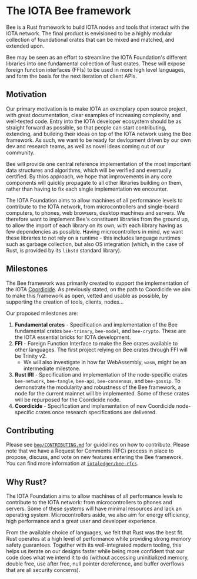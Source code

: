 # The IOTA Bee framework

Bee is a Rust framework to build IOTA nodes and tools that interact with the IOTA network. The final product is envisioned to be a highly modular collection of foundational crates that can be mixed and matched, and extended upon.

Bee may be seen as an effort to streamline the IOTA Foundation's different libraries into one fundamental collection of Rust crates. These will expose foreign function interfaces (FFIs) to be used in more high level languages, and form the basis for the next iteration of client APIs.

## Motivation

Our primary motivation is to make IOTA an exemplary open source project, with great documentation, clear examples of increasing complexity, and well-tested code. Entry into the IOTA developer ecosystem should be as straight forward as possible, so that people can start contributing, extending, and building their ideas on top of the IOTA network using the Bee framework. As such, we want to be ready for devlopment driven by our own dev and research teams, as well as novel ideas coming out of our community.

Bee will provide one central reference implementation of the most important data structures and algorithms, which will be verified and eventually certified. By thios approach, we hope that improvements in any core components will quickly propagate to all other libraries building on them, rather than having to fix each single implementation we encounter.

The IOTA Foundation aims to allow machines of all performance levels to contribute to the IOTA network, from microcontrollers
and single-board computers, to phones, web browsers, desktop machines and servers. We therefore want to implement Bee's constituent libraries from the ground up, to allow the import of each library on its own, with each library having as few dependencies as possible. Having microcontrollers in mind, we want these libraries to not rely on a runtime - this includes language runtimes such as garbage collection, but also OS integration (which, in the case of Rust, is provided by its `libstd` standard library). 

## Milestones

The Bee framework was primarily created to support the implementation of the IOTA [Coordicide](https://coordicide.iota.org/). As previously stated, on the path to Coordicide we aim to make this framework as open, vetted and usable as possible, by supporting the creation of tools, clients, nodes...

Our proposed milestones are:

1. **Fundamental crates** - Specification and implementation of the Bee fundamental crates `bee-trinary`, `bee-model`, and `bee-crypto`. These are the IOTA essential bricks for IOTA development.
2. **FFI** - Foreign Function Interface to make the Bee crates available to other languages. The first project relying on Bee crates through FFI will be Trinity v2.
    + We will also investigate in how far WebAssembly, `wasm`, might be an intermediate milestone.
3. **Rust IRI** - Specification and implementation of the node-specific crates `bee-network`, `bee-tangle`, `bee-api`, `bee-consensus`, and `bee-gossip`. To demonstrate the modularity and robustness of the Bee framework, a node for the current mainnet will be implemented. Some of these crates will be repurposed for the Coordicide node.
4. **Coordicide** - Specification and implementation of new Coordicide node-specific crates once research specifications are delivered.

## Contributing

Please see [`bee/CONTRIBUTING.md`](https://github.com/iotaledger/bee/blob/master/CONTRIBUTING.md) for guidelines on how to contribute. Please note that we have a Request for Comments (RFC) process in place to propose, discuss, and vote on new features entering the Bee framework. You can find more information at [`iotaledger/bee-rfcs`](https://github.com/iotaledger/bee-rfcs/).

## Why Rust?

The IOTA Foundation aims to allow machines of all performance levels to contribute to the IOTA network: from microcontrollers to phones and servers. Some of these systems will have minimal resources and lack an operating system. Microcontrollers aside, we also aim for energy efficiency, high performance and a great user and developer experience.

From the available choice of languages, we felt that Rust was the best fit. Rust operates at a high level of performance while providing strong memory safety guarantees. Together with its well-integrated modern tooling, this helps us iterate on our designs faster while being more confident that our code does what we intend it to do (without accessing uninitialized memory, double free, use after free, null pointer dereference, and buffer overflows that are all security concerns).


